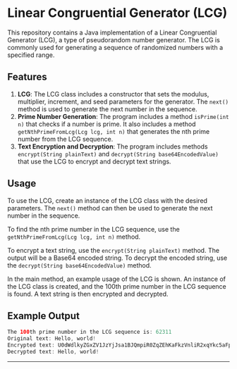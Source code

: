 # Linear Congruential Generator (LCG)
This repository contains a Java implementation of a Linear Congruential Generator (LCG), a type of pseudorandom number generator. The LCG is commonly used for generating a sequence of randomized numbers with a specified range.
## Features
1. **LCG**: The LCG class includes a constructor that sets the modulus, multiplier, increment, and seed parameters for the generator. The `next()` method is used to generate the next number in the sequence.
2. **Prime Number Generation**: The program includes a method `isPrime(int n)` that checks if a number is prime. It also includes a method `getNthPrimeFromLcg(Lcg lcg, int n)` that generates the nth prime number from the LCG sequence.
3. **Text Encryption and Decryption**: The program includes methods `encrypt(String plainText)` and `decrypt(String base64EncodedValue)` that use the LCG to encrypt and decrypt text strings.

## Usage
To use the LCG, create an instance of the LCG class with the desired parameters. The `next()` method can then be used to generate the next number in the sequence.

To find the nth prime number in the LCG sequence, use the `getNthPrimeFromLcg(Lcg lcg, int n)` method.

To encrypt a text string, use the `encrypt(String plainText)` method. The output will be a Base64 encoded string. To decrypt the encoded string, use the `decrypt(String base64EncodedValue)` method.

In the main method, an example usage of the LCG is shown. An instance of the LCG class is created, and the 100th prime number in the LCG sequence is found. A text string is then encrypted and decrypted.

## Example Output
```java
The 100th prime number in the LCG sequence is: 62311
Original text: Hello, world!
Encrypted text: U0dWdlkyZGxZV1JzYjJsa1BJQmpiR0ZqZEhKaFkzVnliR2xqYkc5aFpDQT0=
Decrypted text: Hello, world!
```
---
